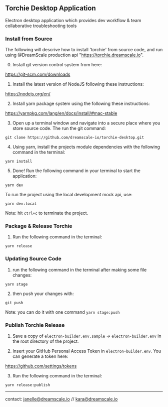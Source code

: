 ## Torchie Desktop Application ##
Electron desktop application which provides dev workflow & team collaborative troubleshooting tools

### Install from Source ###
The following will descrive how to install 'torchie' from source code, and run using @DreamScale production api "https://torchie.dreamscale.io".  

0) Install git version control system from here:

https://git-scm.com/downloads

1) Install the latest version of NodeJS following these instructions: 

https://nodejs.org/en/ 

2) Install yarn package system using the following these instructions:

https://yarnpkg.com/lang/en/docs/install/#mac-stable

3) Open up a terminal window and navigate into a secure place where you store source code. The run the  git command:

`git clone https://github.com/dreamscale-io/torchie-desktop.git`

4) Using yarn, install the projects module dependencies with the following command in the terminal: 

`yarn install`

5) Done! Run the following command in your terminal to start the application:

`yarn dev`

To run the project using the local development mock api, use:

`yarn dev:local`

Note: hit `ctrl+c` to terminate the project.

### Package & Release Torchie ###

1) Run the following command in the terminal:

`yarn release`

### Updating Source Code ###

1) run the following command in the terminal after making some file changes:

`yarn stage`

2) then push your changes with:

`git push`

Note: you can do it with one command `yarn stage:push`

### Publish Torchie Release ###

1) Save a copy of `electron-builder.env.sample` -> `electron-builder.env` in the root directory of the project.

2) Insert your GitHub Personal Access Token in `electron-builder.env`. You can generate a token here:

https://github.com/settings/tokens

3) Run the following command in the terminal:

`yarn release:publish`

--------------------------
contact: [janelle@dreamscale.io](mailto:janelle@dreamscale.io) // [kara@dreamscale.io](mailto:kara@dreamscale.io)
